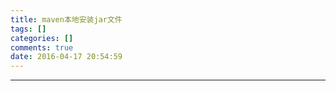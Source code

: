 ```yaml
---
title: maven本地安装jar文件
tags: []
categories: []
comments: true
date: 2016-04-17 20:54:59
---
```

---

